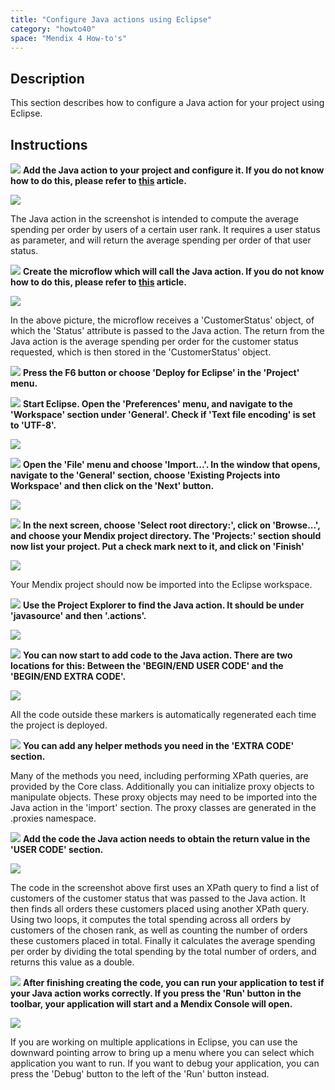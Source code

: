 ```yaml
---
title: "Configure Java actions using Eclipse"
category: "howto40"
space: "Mendix 4 How-to's"
---
```

## Description

This section describes how to configure a Java action for your project using Eclipse.

## Instructions

![](attachments/819203/917932.png) **Add the Java action to your project and configure it. If you do not know how to do this, please refer to [this](add-and-configure-a-java-action) article.**

![](attachments/2621631/2752975.png)

The Java action in the screenshot is intended to compute the average spending per order by users of a certain user rank. It requires a user status as parameter, and will return the average spending per order of that user status.

![](attachments/819203/917932.png) **Create the microflow which will call the Java action. If you do not know how to do this, please refer to [this](add-an-activity-to-a-microflow) article.**

![](attachments/2621631/2752980.png)

In the above picture, the microflow receives a 'CustomerStatus' object, of which the 'Status' attribute is passed to the Java action. The return from the Java action is the average spending per order for the customer status requested, which is then stored in the 'CustomerStatus' object.

![](attachments/819203/917932.png) **Press the F6 button or choose 'Deploy for Eclipse' in the 'Project' menu.**

![](attachments/819203/917932.png) **Start Eclipse. Open the 'Preferences' menu, and navigate to the 'Workspace' section under 'General'. Check if 'Text file encoding' is set to 'UTF-8'.**

![](attachments/2621631/2752974.png)

![](attachments/819203/917932.png) **Open the 'File' menu and choose 'Import...'. In the window that opens, navigate to the 'General' section, choose 'Existing Projects into Workspace' and then click on the 'Next' button.**

![](attachments/2621631/2752977.png)

![](attachments/819203/917932.png) **In the next screen, choose 'Select root directory:', click on 'Browse...', and choose your Mendix project directory. The 'Projects:' section should now list your project. Put a check mark next to it, and click on 'Finish'**

![](attachments/2621631/2752972.png)

Your Mendix project should now be imported into the Eclipse workspace.

![](attachments/819203/917932.png) **Use the Project Explorer to find the Java action. It should be under 'javasource' and then '<ModuleName>.actions'.**

![](attachments/2621631/2752979.png)

![](attachments/819203/917932.png) **You can now start to add code to the Java action. There are two locations for this: Between the 'BEGIN/END USER CODE' and the 'BEGIN/END EXTRA CODE'.**

![](attachments/2621631/2752978.png)

All the code outside these markers is automatically regenerated each time the project is deployed.

![](attachments/819203/917932.png) **You can add any helper methods you need in the 'EXTRA CODE' section.**

Many of the methods you need, including performing XPath queries, are provided by the Core class. Additionally you can initialize proxy objects to manipulate objects. These proxy objects may need to be imported into the Java action in the 'import' section. The proxy classes are generated in the <ModuleName>.proxies namespace.

![](attachments/819203/917932.png) **Add the code the Java action needs to obtain the return value in the 'USER CODE' section.**

![](attachments/2621631/2752981.png)

The code in the screenshot above first uses an XPath query to find a list of customers of the customer status that was passed to the Java action. It then finds all orders these customers placed using another XPath query. Using two loops, it computes the total spending across all orders by customers of the chosen rank, as well as counting the number of orders these customers placed in total. Finally it calculates the average spending per order by dividing the total spending by the total number of orders, and returns this value as a double.

![](attachments/819203/917932.png) **After finishing creating the code, you can run your application to test if your Java action works correctly. If you press the 'Run' button in the toolbar, your application will start and a Mendix Console will open.**

![](attachments/2621631/2752976.png)

If you are working on multiple applications in Eclipse, you can use the downward pointing arrow to bring up a menu where you can select which application you want to run. If you want to debug your application, you can press the 'Debug' button to the left of the 'Run' button instead.
